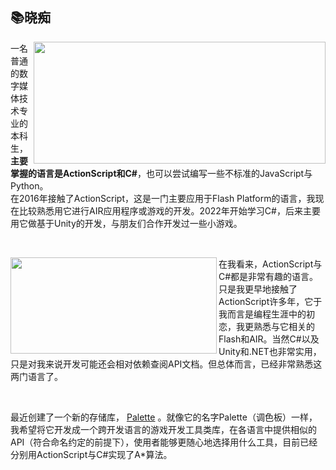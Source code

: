 ## :books:晓痴
<div>
  <p>
    <img src="https://github-readme-stats.vercel.app/api?username=shaucky&theme=material-palenight&show_icons=true&locale=cn" align="right" width="467" height="195"/>
    一名普通的数字媒体技术专业的本科生，<b>主要掌握的语言是ActionScript和C#</b>，也可以尝试编写一些不标准的JavaScript与Python。<br>
    在2016年接触了ActionScript，这是一门主要应用于Flash Platform的语言，我现在比较熟悉用它进行AIR应用程序或游戏的开发。2022年开始学习C#，后来主要用它做基于Unity的开发，与朋友们合作开发过一些小游戏。<br>
  </p>
</div>
<br>
<div>
  <p>
    <img src="https://github-readme-stats.vercel.app/api/top-langs?username=shaucky&theme=material-palenight&layout=compact&locale=cn" align="left" width="330" height="154"/>
    在我看来，ActionScript与C#都是非常有趣的语言。只是我更早地接触了ActionScript许多年，它于我而言是编程生涯中的初恋，我更熟悉与它相关的Flash和AIR。当然C#以及Unity和.NET也非常实用，只是对我来说开发可能还会相对依赖查阅API文档。但总体而言，已经非常熟悉这两门语言了。<br>
  </p>
</div>
<br>

最近创建了一个新的存储库， [Palette](https://github.com/shaucky/Palette "Palette") 。就像它的名字Palette（调色板）一样，我希望将它开发成一个跨开发语言的游戏开发工具类库，在各语言中提供相似的API（符合命名约定的前提下），使用者能够更随心地选择用什么工具，目前已经分别用ActionScript与C#实现了A*算法。

<!--Thanks to github.com/anuraghazra/github-readme-stats-->
